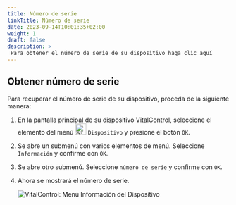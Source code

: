 ```yaml
---
title: Número de serie
linkTitle: Número de serie
date: 2023-09-14T10:01:35+02:00
weight: 1
draft: false
description: >
 Para obtener el número de serie de su dispositivo haga clic aquí
---
```

## Obtener número de serie

Para recuperar el número de serie de su dispositivo, proceda de la siguiente manera:

1. En la pantalla principal de su dispositivo VitalControl, seleccione el elemento del menú <img src="/icons/device.svg" width="25" align="bottom" alt="Dispositivo" />  `Dispositivo` y presione el botón `OK`.

2. Se abre un submenú con varios elementos de menú. Seleccione `Información` y confirme con `OK`.

3. Se abre otro submenú. Seleccione `número de serie` y confirme con `OK`.

4. Ahora se mostrará el número de serie.

   ![VitalControl: Menú Información del Dispositivo](../images/serialnumber.png "Obtener número de serie")
